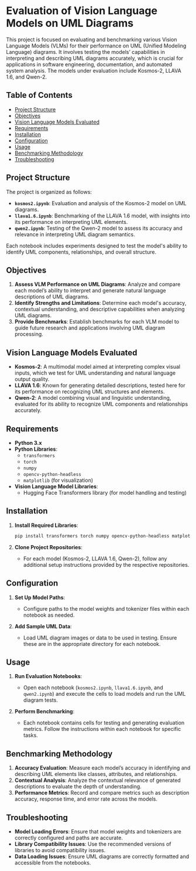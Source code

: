 

# Evaluation of Vision Language Models on UML Diagrams

This project is focused on evaluating and benchmarking various Vision Language Models (VLMs) for their performance on UML (Unified Modeling Language) diagrams. It involves testing the models’ capabilities in interpreting and describing UML diagrams accurately, which is crucial for applications in software engineering, documentation, and automated system analysis. The models under evaluation include Kosmos-2, LLAVA 1.6, and Qwen-2.

## Table of Contents

- [Project Structure](#project-structure)
- [Objectives](#objectives)
- [Vision Language Models Evaluated](#vision-language-models-evaluated)
- [Requirements](#requirements)
- [Installation](#installation)
- [Configuration](#configuration)
- [Usage](#usage)
- [Benchmarking Methodology](#benchmarking-methodology)
- [Troubleshooting](#troubleshooting)

## Project Structure

The project is organized as follows:

- **`kosmos2.ipynb`**: Evaluation and analysis of the Kosmos-2 model on UML diagrams.
- **`llava1.6.ipynb`**: Benchmarking of the LLAVA 1.6 model, with insights into its performance on interpreting UML elements.
- **`qwen2.ipynb`**: Testing of the Qwen-2 model to assess its accuracy and relevance in interpreting UML diagram semantics.

Each notebook includes experiments designed to test the model's ability to identify UML components, relationships, and overall structure.

## Objectives

1. **Assess VLM Performance on UML Diagrams**: Analyze and compare each model’s ability to interpret and generate natural language descriptions of UML diagrams.
2. **Identify Strengths and Limitations**: Determine each model's accuracy, contextual understanding, and descriptive capabilities when analyzing UML diagrams.
3. **Provide Benchmarks**: Establish benchmarks for each VLM model to guide future research and applications involving UML diagram processing.

## Vision Language Models Evaluated

- **Kosmos-2**: A multimodal model aimed at interpreting complex visual inputs, which we test for UML understanding and natural language output quality.
- **LLAVA 1.6**: Known for generating detailed descriptions, tested here for its performance on recognizing UML structures and elements.
- **Qwen-2**: A model combining visual and linguistic understanding, evaluated for its ability to recognize UML components and relationships accurately.

## Requirements

- **Python 3.x**
- **Python Libraries**:
  - `transformers`
  - `torch`
  - `numpy`
  - `opencv-python-headless`
  - `matplotlib` (for visualization)
- **Vision Language Model Libraries**:
  - Hugging Face Transformers library (for model handling and testing)

## Installation

1. **Install Required Libraries**:

    ```bash
    pip install transformers torch numpy opencv-python-headless matplotlib
    ```

2. **Clone Project Repositories**:
   - For each model (Kosmos-2, LLAVA 1.6, Qwen-2), follow any additional setup instructions provided by the respective repositories.

## Configuration

1. **Set Up Model Paths**:
   - Configure paths to the model weights and tokenizer files within each notebook as needed.

2. **Add Sample UML Data**:
   - Load UML diagram images or data to be used in testing. Ensure these are in the appropriate directory for each notebook.

## Usage

1. **Run Evaluation Notebooks**:
   - Open each notebook (`kosmos2.ipynb`, `llava1.6.ipynb`, and `qwen2.ipynb`) and execute the cells to load models and run the UML diagram tests.

2. **Perform Benchmarking**:
   - Each notebook contains cells for testing and generating evaluation metrics. Follow the instructions within each notebook for specific tasks.

## Benchmarking Methodology

1. **Accuracy Evaluation**: Measure each model’s accuracy in identifying and describing UML elements like classes, attributes, and relationships.
2. **Contextual Analysis**: Analyze the contextual relevance of generated descriptions to evaluate the depth of understanding.
3. **Performance Metrics**: Record and compare metrics such as description accuracy, response time, and error rate across the models.

## Troubleshooting

- **Model Loading Errors**: Ensure that model weights and tokenizers are correctly configured and paths are accurate.
- **Library Compatibility Issues**: Use the recommended versions of libraries to avoid compatibility issues.
- **Data Loading Issues**: Ensure UML diagrams are correctly formatted and accessible from the notebooks.




